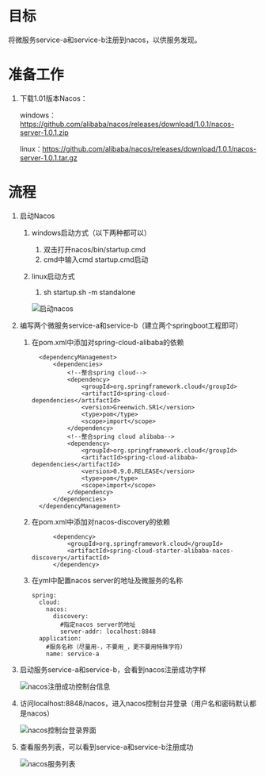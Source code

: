 # 目标

将微服务service-a和service-b注册到nacos，以供服务发现。



# 准备工作

1. 下载1.01版本Nacos：

   windows：https://github.com/alibaba/nacos/releases/download/1.0.1/nacos-server-1.0.1.zip

   linux：https://github.com/alibaba/nacos/releases/download/1.0.1/nacos-server-1.0.1.tar.gz



# 流程

1. 启动Nacos
   1. windows启动方式（以下两种都可以）
      1. 双击打开nacos/bin/startup.cmd
      2. cmd中输入cmd startup.cmd启动
      
   2. linux启动方式
      
      1. sh startup.sh -m standalone
      
      ![启动nacos](https://gitee.com/jyannis/doc/raw/master/Spring-Cloud-Alibaba-Learning/1.Nacos/%E5%90%AF%E5%8A%A8nacos.png)
      
      
   
2. 编写两个微服务service-a和service-b（建立两个springboot工程即可）

   1. 在pom.xml中添加对spring-cloud-alibaba的依赖

      ```
      	<dependencyManagement>
      		<dependencies>
      			<!--整合spring cloud-->
      			<dependency>
      				<groupId>org.springframework.cloud</groupId>
      				<artifactId>spring-cloud-dependencies</artifactId>
      				<version>Greenwich.SR1</version>
      				<type>pom</type>
      				<scope>import</scope>
      			</dependency>
      			<!--整合spring cloud alibaba-->
      			<dependency>
      				<groupId>org.springframework.cloud</groupId>
      				<artifactId>spring-cloud-alibaba-dependencies</artifactId>
      				<version>0.9.0.RELEASE</version>
      				<type>pom</type>
      				<scope>import</scope>
      			</dependency>
      		</dependencies>
      	</dependencyManagement>
      ```

      

   2. 在pom.xml中添加对nacos-discovery的依赖

      ```
      		<dependency>
      			<groupId>org.springframework.cloud</groupId>
      			<artifactId>spring-cloud-starter-alibaba-nacos-discovery</artifactId>
      		</dependency>
      ```

   3. 在yml中配置nacos server的地址及微服务的名称

      ```
      spring:
        cloud:
          nacos:
            discovery:
              #指定nacos server的地址
              server-addr: localhost:8848
        application:
          #服务名称（尽量用-，不要用_，更不要用特殊字符）
          name: service-a
      ```

      

3. 启动服务service-a和service-b，会看到nacos注册成功字样

   ![nacos注册成功控制台信息](https://gitee.com/jyannis/doc/raw/master/Spring-Cloud-Alibaba-Learning/1.Nacos/nacos%E6%B3%A8%E5%86%8C%E6%88%90%E5%8A%9F%E6%8E%A7%E5%88%B6%E5%8F%B0%E4%BF%A1%E6%81%AF.png)

   

4. 访问localhost:8848/nacos，进入nacos控制台并登录（用户名和密码默认都是nacos）

   ![nacos控制台登录界面](https://gitee.com/jyannis/doc/raw/master/Spring-Cloud-Alibaba-Learning/1.Nacos/nacos%E6%8E%A7%E5%88%B6%E5%8F%B0%E7%99%BB%E5%BD%95%E7%95%8C%E9%9D%A2.png)

   

5. 查看服务列表，可以看到service-a和service-b注册成功

   ![nacos服务列表](https://gitee.com/jyannis/doc/raw/master/Spring-Cloud-Alibaba-Learning/1.Nacos/nacos%E6%9C%8D%E5%8A%A1%E5%88%97%E8%A1%A8.png)

   


